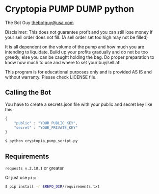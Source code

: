 # Cryptopia PUMP DUMP python
The Bot Guy <thebotguy@usa.com>

Disclaimer: This does not guarantee profit and you can still lose money if your
sell order does not fill. (A sell order set too high may not be filled)

It is all dependent on the volume of the pump and how much you are intending to liquidate.
Build up your profits gradually and do not be too greedy, else you can be caught holding
the bag. Do proper preparation to know how much to use and where to set your buy/sell at!

This program is for educational purposes only and is provided AS IS and without warranty.
Please check LICENSE file.

## Calling the Bot
You have to create a secrets.json file with your public and secret key
like this:

``` javascript
{
    "public" : "YOUR_PUBLIC_KEY",
    "secret" : "YOUR_PRIVATE_KEY"
}
```

``` sh
$ python cryptopia_pump_script.py
```

## Requirements
`requests v.2.18.1` or greater

Or just use `pip`:
``` bash
$ pip install -r $REPO_DIR/requirements.txt
```
